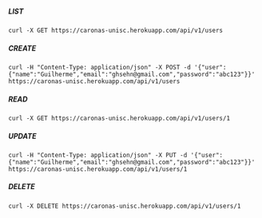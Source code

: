 ##### LIST
`curl -X GET https://caronas-unisc.herokuapp.com/api/v1/users`

##### CREATE
`curl -H "Content-Type: application/json" -X POST -d '{"user":{"name":"Guilherme","email":"ghsehn@gmail.com","password":"abc123"}}' https://caronas-unisc.herokuapp.com/api/v1/users`

##### READ
`curl -X GET https://caronas-unisc.herokuapp.com/api/v1/users/1`

##### UPDATE
`curl -H "Content-Type: application/json" -X PUT -d '{"user":{"name":"Guilherme","email":"ghsehn@gmail.com","password":"abc123"}}' https://caronas-unisc.herokuapp.com/api/v1/users/1`

##### DELETE
`curl -X DELETE https://caronas-unisc.herokuapp.com/api/v1/users/1`